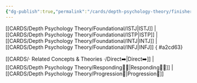 ```yaml
---
{"dg-publish":true,"permalink":"/cards/depth-psychology-theory/finisher/","noteIcon":"1","created":"2022-12-31T00:02:04.467+01:00","updated":"2023-05-02T10:46:18.832+02:00"}
---
```



[[CARDS/Depth Psychology Theory/Foundational/ISTJ\|ISTJ]] | [[CARDS/Depth Psychology Theory/Foundational/ISTP\|ISTP]] | [[CARDS/Depth Psychology Theory/Foundational/INTJ\|INTJ]] | [[CARDS/Depth Psychology Theory/Foundational/INFJ\|INFJ]] 
{ #a2cd63}


[[CARDS/· Related Concepts & Theories ·/Direct➡️\|Direct➡️]] | [[CARDS/Depth Psychology Theory/Responding🧘‍♂️\|Responding🧘‍♂️]] | [[CARDS/Depth Psychology Theory/Progression🏃\|Progression🏃]]  


